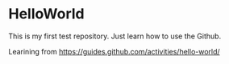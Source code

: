 # HelloWorld

This is my first test repository. Just learn how to use the Github.

Learining from https://guides.github.com/activities/hello-world/

